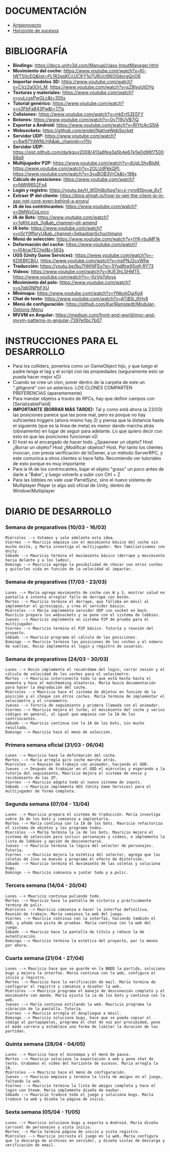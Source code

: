 # DOCUMENTACIÓN
- [Anteproyecto](https://docs.google.com/document/d/1ZWACRzPDTwt8a97s82Cpn6ed4qErex9zcNQTD0BgSEI/edit?usp=sharing)
- [Horizonte de sucesos](https://youtu.be/Hvsa6Z8EmTk)

# BIBLIOGRAFÍA
- **Bindings:** https://docs.unity3d.com/Manual/class-InputManager.html
- **Movimiento del coche:** https://www.youtube.com/watch?v=Ki-tWT50cEQ&list=PL1R2qsKCcUCKY1p7URUct96O0dorgQnO6
- **Importar modelos 3D:** https://www.youtube.com/watch?v=CVz2a0Orl_M, https://www.youtube.com/watch?v=sZ8lvoUtGYg
- **Texturas y materiales:** https://www.youtube.com/watch?v=yuLcssPwGLc&t=355s
- **Tutorial genérico:** https://www.youtube.com/watch?v=x3FbFa843Pw&t=171s
- **Colisiones:** https://www.youtube.com/watch?v=mkErt53EEFY
- **Botones:** https://www.youtube.com/watch?v=0y719UVB7jQ
- **Exportar a Android:** https://www.youtube.com/watch?v=RIYIcAcS5IA
- **Websockets:** https://github.com/endel/NativeWebSocket
- **Servidor UDP:** https://www.youtube.com/watch?v=8w97YdWNLHA&ab_channel=v11tv
- **Servidor UDP:** https://gist.github.com/darkguy2008/413a6fea3a5b4e67e5e0d96f750088a9
- **Multijugador P2P:** https://www.youtube.com/watch?v=dUqLShvBIsM, https://www.youtube.com/watch?v=2OLUdPkkQPI, https://www.youtube.com/watch?v=3yuBOB3VrCk&t=198s
- **Cálculo de posiciones:** https://www.youtube.com/watch?v=fdWjR652Fs4
- **Login y registro:** https://youtu.be/H_WDhi8oXpg?si=z-ryro65byue_6yT
- **Extraer IP del cliente:** https://blog.elmah.io/how-to-get-the-client-ip-in-asp-net-core-even-behind-a-proxy/
- **IA de los contrincantes:** https://www.youtube.com/watch?v=SMWxCpLvrcc
- **IA de Bots:** https://www.youtube.com/watch?v=1gKhLpzk_3g&ab_channel=git-amend
- **IA bots:** https://www.youtube.com/watch?v=n5rY9ffqryU&ab_channel=SebastianSchuchmann 
- **Menú de selección:** https://www.youtube.com/watch?v=tYK-rbuMF1k
- **Deformación del coche:** https://www.youtube.com/watch?v=l04cw7EChpI&t=563s
- **UGS (Unity Game Services):** https://www.youtube.com/watch?v=-KDlEBfCBiU, https://www.youtube.com/watch?v=msPNJ2cxWfw
- **Traducción:** https://youtu.be/lku7f4KNFEo?si=3Ysd8tw9SoK-RY73
- **Vídeos:** https://www.youtube.com/watch?v=9UE3hLSHMTE, https://www.youtube.com/watch?v=-XzVq7qIuys
- **Movimiento del pelo:** https://www.youtube.com/watch?v=s7qb0NPbFXU
- **Minimapa:** https://www.youtube.com/watch?v=YNbuhDiaXg4
- **Chat de texto:** https://www.youtube.com/watch?v=ATiBSj_KHv8
- **Menú de configuración:** https://github.com/KarlRamstedt/Modular-Options-Menu
- **MVVM en Angular:** https://medium.com/front-end-world/mvc-and-mvvm-patterns-in-angular-7397e0bc7b07

# INSTRUCCIONES PARA EL DESARROLLO
- Para los colliders, ponerlos como un GameObject hijo, y que luego el padre tenga el tag y el script con las propiedades (seguramente esto se pueda hacer mejor xD)
- Cuando se cree un clon, poner dentro de la carpeta de este un ".gitignore" con un asterisco. LOS CLONES COMPARTEN PREFERENCIAS (aparantemente)
- Para mandar objetos a través de RPCs, hay que definir campos con \[SerializableField\]
- **IMPORTANTE (BORRAR MÁS TARDE):** Tal y como está ahora (a 23/03) las posiciones parece que las pone mal, pero es porque no hay suficientes triggers (ahora mismo hay 2) y piensa que la distancia hasta el siguiente (que es la línea de meta) es menor dando marcha atrás (obviamente) en lugar de seguir para adelante. Lo que quiero decir con esto es que las posiciones funcionan xD
- El host es el encargado de hacer todo. ¿Spawnear un objeto? Host ¿Borrar un objeto? Host ¿Modificar objetos? Host. Por tanto los clientes invocan, con previa verificación de IsOwner, a un método ServerRPC, y este comunica a otros clientes si hace falta. Recomiendo ver tutoriales de esto porque es muy importante
- Para la IA de los contrincantes, bajar el objeto "grass" un poco antes de darle a "Bake", y luego volverlo a subir con Ctrl + Z
- Para las lobbies no vale usar ParrelSync, sino el nuevo sistema de Multiplayer Player (o algo así) oficial de Unity, dentro de Window/Multiplayer

# DIARIO DE DESARROLLO
### Semana de preparativos (10/03 - 16/03)
    Miércoles --> Votamos y sale adelante esta idea.
    Viernes --> Mauricio empieza con el movimiento básico del coche sin mucho éxito, y María investiga el multijugador. Nos familiarizamos con Unity.
    Sábado --> Mauricio termina el movimiento básico (derrape y movimiento hacia delante y a los lados).
    Domingo --> Mauricio agrega la posibilidad de chocar con otros coches y quitarles vida en función de la velocidad al impactar.
### Semana de preparativos (17/03 - 23/03)
    Lunes --> María agrega movimiento de coche con W y S, mostrar salud en pantalla e intenta arreglar fallo de derrape con botón.
    Martes --> Mauricio termina el derrape, que fallaba en móvil al implementar el giroscopio, y crea el servidor básico.
    Miércoles --> María implementa servidor UDP con socket en back. Mauricio prepara los websockets y se pone con el sistema de lobbies.
    Jueves --> Mauricio implementa un sistema P2P de prueba para el multijugador. 
    Viernes --> Mauricio termina el P2P básico. Tutoría y reunión del proyecto.
    Sábado --> Mauricio programa el cálculo de las posiciones.
    Domingo --> Mauricio termina las posiciones de los coches y el número de vueltas. Rocío implementa el login y registro de usuarios.
### Semana de preparativos (24/03 - 30/03)
    Lunes --> Rocío implementa el recuérdame del login, cerrar sesión y el cálculo de velocidad de los coches para el velocímetro.
    Martes --> Mauricio interconecta todo lo que está hecho hasta el momento y hace el matchmaking aleatorio. María busca documentación para hacer la degradación del coche.
    Miércoles --> Mauricio hace el sistema de objetos en función de la posición y el choque con otros coches. María termina de implementar el velocímetro y el cronómetro.
    Jueves --> Turoría de seguimiento y primera llamada con el animador.
    Viernes --> Mauricio mejora el turbo, el movimiento del coche y varios códigos en general, al igual que empieza con la IA de los contrincantes.
    Sábado --> Mauricio continua con la IA de los bots, sin mucho resultado.
    Domingo --> Mauricio hace el menú de selección.
### Primera semana oficial (31/03 - 06/04)
    Lunes --> Mauricio hace la deformación del coche.
    Martes --> María arregla giro coche marcha atrás.
    Miercoles --> Reunión de trabajo con animador, haciendo el GDD.
    Jueves --> Después de trabajar en el GDD el miércoles y esperando a la tutoría del seguimiento, Mauricio mejora el sistema de envío y recibimiento de las IP.
    Viernes --> Mauricio adapta todo al nuevo sistema de inputs.
    Sábado --> Mauricio implementa UGS (Unity Game Services) para el multijugador de forma completa.
### Segunda semana (07/04 - 13/04)
    Lunes --> Mauricio prepara el sistema de traducción. María investiga sobre IA de los bots y comienza a implentarla.
    Martes --> María continua con la IA de los bots. Mauricio refactoriza el sistema de objetos y los programa todos.
    Miercoles --> María termina la ia de los bots. Mauricio mejora el sistema de selección para incluir personajes y vídeos, e implementa la lista de lobbies y opción de desconectarse.
    Jueves --> Mauricio termina la lógica del selector de personajes. Tutoría.
    Viernes --> Mauricio mejora la estética del selector, agrega que las coletas de Jinx se muevan y programa el efecto de distorsión.
    Sábado --> Mauricio termina el movimiento de las coletas y soluciona bugs.
    Domingo --> Mauricio comienza a juntar todo y a pulir.
### Tercera semana (14/04 - 20/04)
    Lunes --> Mauricio continua puliendo todo.
    Martes --> Mauricio hace la pantalla de victoria y prácticamente termina de pulir.
    Miércoles --> Mauricio comienza a hacer la interfaz definitiva. Reunión de trabajo. María comienza la web del juego.
    Viernes --> Mauricio continua con la interfaz, haciendo también el HUD, y añade una pista de pruebas. María continua con la web del juego.
    Sábado --> Mauricio hace la pantalla de título y rehace la de autenticación.
    Domingo --> Mauricio termina la estética del proyecto, por lo menos por ahora.
### Cuarta semana (21/04 - 27/04)
    Lunes --> Mauricio hace que se guarde en la BBDD la partida, soluciona bugs y mejora la interfaz. María continua con la web, configura el inicio y registro.
    Martes --> Mauricio hace la verificación de mail. María termina de configurar el registro y comienza a diseñar la web.
    Miércoles --> Mauricio programa el manejo de desconexión completo y el movimiento con mando. María ajusta la ia de los bots y continua con la web.
    Jueves --> María continua estilando la web. Mauricio programa la vibración de la pantalla. Tutoría.
    Viernes --> Mauricio arregla el despliegue a móvil.
    Domingo --> Mauricio soluciona bugs, hace que se pueda copiar el código al portapapeles, programa el chat de voz por proximidad, pone el modo carrera y establece una forma de limitar la duración de las partidas.
### Quinta semana (28/04 - 04/05)
    Lunes --> Mauricio hace el minimapa y el menú de pausa.
    Martes --> Mauricio soluciona la exportación a web y pone chat de texto. Grabamos el vídeo del horizonte de sucesos. Maria arregla la IA.
    Miércoles --> Mauricio hace el menú de configuración.
    Jueves --> Mauricio empieza y termina la lista de amigos en el juego, faltando la web.
    Viernes --> Mauricio termina la lista de amigos completa y hace el login con Steam. María implementa diseño de navbar.
    Sábado --> Mauricio traduce todo el juego y soluciona bugs. María traduce la web y diseña la página de inicio.
### Sexta semana (05/04 - 11/05)
    Lunes --> Mauricio soluciona bugs y exporta a Android. María diseña carrusel de personajes y vista inicio.
    Martes --> María termina página de inicio y vista registro.
    Miércoles --> Mauricio incrusta el juego en la web. María configura que la descarga de archivos en servidor, y diseña vistas de descarga y verificación de email.
